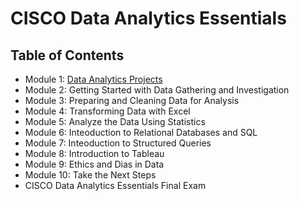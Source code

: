 # CISCO Data Analytics Essentials
## Table of Contents
- Module 1: [Data Analytics Projects](https://github.com/KailaniBailey/CISCO-Data-Analytics-Essentials/tree/main/01.%20Data%20Analytics%20Projects)
- Module 2: Getting Started with Data Gathering and Investigation
- Module 3: Preparing and Cleaning Data for Analysis
- Module 4: Transforming Data with Excel
- Module 5: Analyze the Data Using Statistics
- Module 6: Inteoduction to Relational Databases and SQL
- Module 7: Inteoduction to Structured Queries
- Module 8: Introduction to Tableau
- Module 9: Ethics and Dias in Data
- Module 10: Take the Next Steps
- CISCO Data Analytics Essentials Final Exam 
